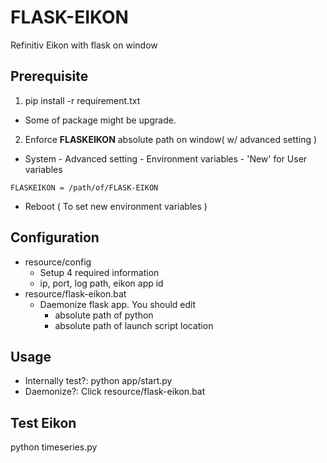 # FLASK-EIKON
Refinitiv Eikon with flask on window

Prerequisite
------------
1. pip install -r requirement.txt
  * Some of package might be upgrade.
2. Enforce **FLASKEIKON** absolute path on window( w/ advanced setting )
  * System - Advanced setting - Environment variables - 'New' for User variables
```
FLASKEIKON = /path/of/FLASK-EIKON
```
  * Reboot ( To set new environment variables )

Configuration
-------------
* resource/config
  * Setup 4 required information
  * ip, port, log path, eikon app id
* resource/flask-eikon.bat
  * Daemonize flask app. You should edit
    * absolute path of python
    * absolute path of launch script location

Usage
-----
* Internally test?: python app/start.py
* Daemonize?: Click resource/flask-eikon.bat

Test Eikon
----------
python timeseries.py
